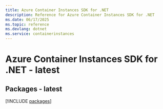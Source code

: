 ```yaml
---
title: Azure Container Instances SDK for .NET
description: Reference for Azure Container Instances SDK for .NET
ms.date: 06/17/2025
ms.topic: reference
ms.devlang: dotnet
ms.service: containerinstances
---
```

# Azure Container Instances SDK for .NET - latest
## Packages - latest
[!INCLUDE [packages](container-instances-index.md)]